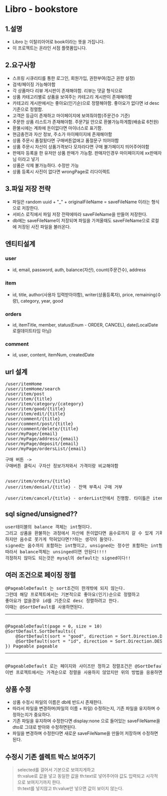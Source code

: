 # Libro - bookstore

## 1.설명
* Libro 는 이탈리아어로 book이라는 뜻을 가집니다.
* 이 프로젝트는 온라인 서점 플랫폼입니다.

## 2.요구사항
* 스프링 시큐리티를 통한 로그인, 회원가입, 권한부여(접근 권한 설정)
* 검색/페이징 가능해야함
* 각 상품마다 리뷰 게시판이 존재해야함. 리뷰는 댓글 형식으로
* 상품 카테고리별로 상품을 보여주는 카테고리 게시판이 존재해야함
* 카테고리 게시판에서는 좋아요(인기순)으로 정렬해야함. 좋아요가 없다면 id desc 기준으로 정렬함.
* 고객은 등급이 존재하고 마이페이지에 보여줘야함(주문건수 기준)
* 주문한 상품 리스트가 존재해야함. 주문7일 안으로 환불가능하게함(배송료 6천원)
* 환불시에는 계좌에 돈이없다면 마이너스로 표기함.
* 현금충전과 자산 정보, 주소가 마이페이지에 존재해야함
* 상품 주문시 품절됬다면 구매버튼없애고 품절문구 띄어야함
* 상품 주문시 자산이 상품가격보다 모자라다면 구매 불가페이지 띄어주어야함
* 판매자 등록을 한 유저만 상품 판매가 가능함. 판매자인경우 마이페이지에 xx판매자님 이라고 넣기
* 상품은 삭제 불가능하다. 수정만 가능
* 상품 등록시 사진이 없다면 wrongPage로 리다이렉트

## 3.파일 저장 전략
* 파일은 random uuid + "_" + originalFileName = saveFileName 이라는 형식으로 저장한다.
* 서비스 로직에서 파일 저장 전략에따라 saveFileName을 만들어 저장한다.
* db에는 saveFileName이 저장되며 파일을 가져올때도 saveFileName으로 로컬에 저장된 사진 파일을 불러온다.

## 엔티티설계
### user
* id, email, password, auth, balance(자산), count(주문건수), address
### item
* id, title, author(사용자 입력받아야함), writer(상품등록자), price, remaining(수량), category, year, good
### orders
* id, itemTitle, member, status(Enum - ORDER, CANCEL), date(LocalDate 로컬데이트타임 아님)
### comment
* id, user, content, itemNum, createdDate

## url 설계
<pre>
/user/itemHome
/user/itemHome/search 
/user/item/post
/user/item/{title}
/user/item/category/{category}
/user/item/good/{title}
/user/item/edit/{title}
/user/comment/{title}
/user/comment/post/{title}
/user/comment/delete/{title}
/user/myPage/{email}
/user/myPage/address/{email}
/user/myPage/deposit/{email}
/user/myPage/ordersList/{email}

구매 버튼 -> 
구매버튼 클릭시 구자산 정보가져와서 가격이랑 비교해야함


/user/item/orders/{title}
/user/item/denial/{title} - 잔액 부족시 구매 거부

/user/item/cancel/{title} - orderList안에서 진행함. 타이틀은 itemTitle임.
</pre>

## sql signed/unsigned??
<pre>
user테이블의 balance 객체는 int형이다.
그리고 상품을 환불하는 과정에서 자산에 돈이없다면 음수로까지 갈 수 있게 기획했다.
하지만 음수로 못가게 막혀있다면??하는 생각이 들엇다.
signed는 음수까지 포함하는 int형이고, unsigned는 정수만 포함하는 int형이다.
따라서 balance객체는 unsinged이면 안된다!!!!
걱정하지 않아도 되는것은 mysql의 default는 signed이다!!
</pre>

## 여러 조건으로 페이징 정렬
<pre>
@PageableDefault 는 sort조건이 한개밖에 되지 않는다.
그런데 해당 프로젝트에서는 기본적으로 좋아요(인기)순으로 정렬하고
좋아요가 없을경우 id를 기준으로 desc 정렬하려고 한다.
이때는 @SortDefault를 사용하면된다.
<hr>
@PageableDefault(page = 0, size = 10)
@SortDefault.SortDefaults({
    @SortDefault(sort = "good", direction = Sort.Direction.DESC),
    @SortDefault(sort = "id", direction = Sort.Direction.DESC)
}) Pageable pageable
<hr>
@PageableDefault 로는 페이지와 사이즈만 정하고 정렬조건은 @SortDefault로 해주면된다.
이번 프로젝트에서는 가격순으로 정렬을 사용하지 않았지만 위의 방법을 응용하면 간단하게 정렬할 수 있다.
</pre>

## 상품 수정
* 상품 수정시 파일의 이름은 db에 반드시 존재한다.
* 따라서 파일을 변경하며(파일의 이름 + 파일) 수정하는지, 기존 파일을 유지하며 수정하는지가 중요하다.
* 기존 파일을 유지하며 수정한다면 display:none 으로 들어있는 saveFileName을 dto로 그대로 받아와 수정하면된다.
* 파일을 변경하며 수정한다면 새로운 saveFileName을 만들어 저장하며 수정하면된다.

## 수정시 기존 셀렉트 박스 보여주기
> selected를 걸어서 기본으로 보여지게하고<br>
th:value로 값을 넣고 동일한 값을 th:text로 넣어주어야 값도 입력되고 시각적으로 보여지기까지 한다.<br>
th:text를 넣지않고 th:value만 넣으면 값이 보이지 않는다.
